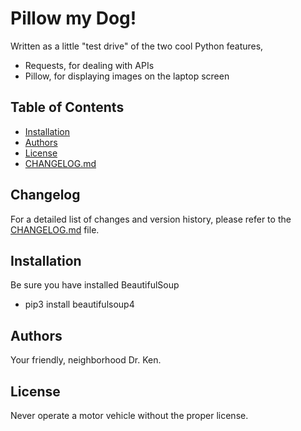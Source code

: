 # Pillow my Dog!

Written as a little "test drive" of the two cool Python features, 

- Requests, for dealing with APIs
- Pillow, for displaying images on the laptop screen

## Table of Contents

- [Installation](#installation)
- [Authors](#authors)
- [License](#license)
- [CHANGELOG.md](CHANGELOG.md)


## Changelog

For a detailed list of changes and version history, please refer to the [CHANGELOG.md](CHANGELOG.md) file.



## Installation

Be sure you have installed BeautifulSoup
- pip3 install beautifulsoup4


## Authors

Your friendly, neighborhood Dr. Ken.

## License

Never operate a motor vehicle without the proper license.